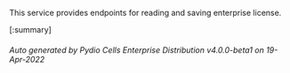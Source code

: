 






This service provides endpoints for reading and saving enterprise license.

[:summary]

###### Auto generated by Pydio Cells Enterprise Distribution v4.0.0-beta1 on 19-Apr-2022
